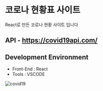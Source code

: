 # 코로나 현황표 사이트

React로 만든 코로나 현황 사이트 입니다

## API - https://covid19api.com/

## Development Environment
* Front-End : React
* Tools : VSCODE

![covid19](https://user-images.githubusercontent.com/56147655/116511288-34278a00-a901-11eb-81e1-cb7e6a6de197.png)
